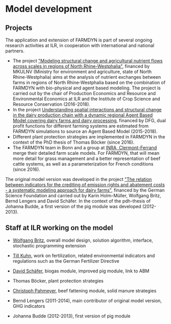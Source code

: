 # Model development

## Projects

The application and extension of FARMDYN is part of several ongoing
research activities at ILR, in cooperation with international and
national partners.

-   The project ["Modeling structural change and agricultural nutrient
    flows across scales in regions of North
    Rhine-Westphalia"](/em/rsrch/usl_e.htm), financed by MKULNV
    (Ministry for environment and agriculture, state of North
    Rhine-Westphalia) aims at the analysis of nutrient exchanges between
    farms in regions of North Rhine-Westphalia based on the combination
    of FARMDYN with bio-physical and agent based modeling. The project
    is carried out by the chair of Production Economics and Resource and
    Environmental Economics at ILR and the Institute of Crop Science and
    Resource Conservation (2016-2018).
-   In the project [Understanding spatial interactions and structural
    change in the dairy production chain with a dynamic regional Agent
    Based Model covering dairy farms and dairy
    processing](/agpo/rsrch/dfg-dairystruct/dfgdairystruct_e.htm),
    financed by DFG, dual profit functions for different farming systems
    are estimated from FARMDYN simulations to source an Agent Based
    Model (2015-2018).
-   Different plant protection strategies are implemented in FARMDYN in
    the context of the PhD thesis of Thomas Böcker (since 2016).
-   The FARMDYN team in Bonn and a group at [INRA,
    Clermont-Ferrand](http://www1.clermont.inra.fr/urh/index.php/en/general/show/id/18)
    merge their detailed farm scale models. For FARMDYN, that will mean
    more detail for grass management and a better representation of beef
    cattle systems, as well as a parameterization for French conditions
    (since 2016).

The original model version was developed in the project ["The relation
between indicators for the crediting of emission rights and abatement
costs - a systematic modeling approach for dairy
farms"](/agpo/rsrch/dfg-ghgabat/dfgabat_e.htm), financed by the German
Science Foundation and carried out by Karin Holm-Müller, Wolfgang Britz,
Bernd Lengers and David Schäfer. In the context of the pdh-thesis of
Johanna Budde, a first version of the pig module was developed
(2012-2013).

## Staff at ILR working on the model

-   [Wolfgang Britz](/em/staff/britz/britz_e.htm), overall model design,
    solution algorithm, interface, stochastic programming extension
-   [Till Kuhn](/abtru/Mitarbeiter/kuhn/kuhnTill_d.htm), work on
    fertilization, related environmental indicators and regulations such
    as the German Fertilizer Directive
-   [David Schäfer](/em/staff/schaefer/schaefer_e.htm), biogas module,
    improved pig module, link to ABM
-   Thomas Böcker, plant protection
    strategies
-   [Christoph Pahmeyer](/em/staff/pahmeyer/pahmeyer_e.htm), beef fattening module, solid manure
    strategies

-   Bernd Lengers (2011-2014), main contributor of original model
    version, GHG indicators
-   Johanna Budde (2012-2013), first version of pig module
